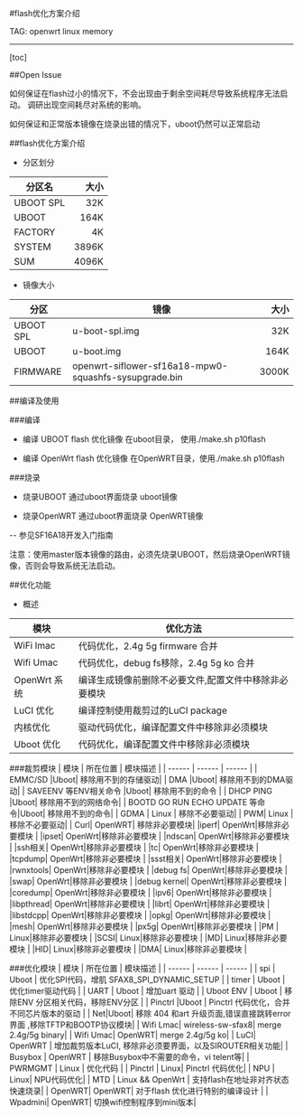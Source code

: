 #flash优化方案介绍

TAG: openwrt linux memory

---
[toc]

##Open Issue

如何保证在flash过小的情况下，不会出现由于剩余空间耗尽导致系统程序无法启动。
调研出现空间耗尽对系统的影响。

如何保证和正常版本镜像在烧录出错的情况下，uboot仍然可以正常启动


##flash优化方案介绍

 - 分区划分

| 分区名        | 大小   |
| --------   | -----:  |
| UBOOT SPL| 32K|  
| UBOOT        |   164K    |
| FACTORY|    4K   |
|SYSTEM|   3896K|
|SUM|   4096K|


 - 镜像大小

| 分区       | 镜像| 大小   |
| --------   | ------- |-----:  |
| UBOOT SPL| u-boot-spl.img|  32K|
| UBOOT |    u-boot.img   | 164K|
|FIRMWARE | openwrt-siflower-sf16a18-mpw0-squashfs-sysupgrade.bin |3000K|      

##编译及使用

###编译

- 编译 UBOOT flash 优化镜像
    在uboot目录， 使用./make.sh p10flash

- 编译 OpenWrt flash 优化镜像
    在OpenWRT目录，使用./make.sh p10flash


###烧录

- 烧录UBOOT
    通过uboot界面烧录 uboot镜像

- 烧录OpenWRT
    通过uboot界面烧录 OpenWRT镜像

-- 参见SF16A18开发入门指南

注意：使用master版本镜像的路由，必须先烧录UBOOT，然后烧录OpenWRT镜像，否则会导致系统无法启动。


##优化功能

 - 概述

| 模块       | 优化方法 |
| ------ | ------ |
| WiFi lmac | 代码优化，2.4g 5g firmware 合并 |
| Wifi Umac | 代码优化，debug fs移除，2.4g 5g ko 合并 |
| OpenWrt 系统 | 编译生成镜像前删除不必要文件,配置文件中移除非必要模块 |
| LuCI 优化 | 编译控制使用裁剪过的LuCI package|
| 内核优化| 驱动代码优化，编译配置文件中移除非必须模块|
| Uboot 优化| 代码优化，编译配置文件中移除非必须模块|


###裁剪模块
| 模块       | 所在位置 |  模块描述 |
| ------ | ------ | ------ |
| EMMC/SD |Uboot| 移除用不到的存储驱动|
| DMA |Uboot| 移除用不到的DMA驱动|
| SAVEENV 等ENV相关命令 |Uboot| 移除用不到的命令 |
| DHCP PING |Uboot| 移除用不到的网络命令|
| BOOTD GO RUN ECHO UPDATE 等命令|Uboot| 移除用不到的命令|
| GDMA | Linux | 移除不必要驱动|
| PWM| Linux | 移除不必要驱动|
| Curl| OpenWRT| 移除非必要模块|
|iperf| OpenWrt|移除非必要模块 |
|ipset| OpenWrt|移除非必要模块 |
|ndscan| OpenWrt|移除非必要模块 |
|ssh相关| OpenWrt|移除非必要模块 |
|tc| OpenWrt|移除非必要模块 |
|tcpdump| OpenWrt|移除非必要模块 |
|ssst相关| OpenWrt|移除非必要模块 |
|rwnxtools| OpenWrt|移除非必要模块 |
|debug fs| OpenWrt|移除非必要模块 |
|swap| OpenWrt|移除非必要模块 |
|debug kernel| OpenWrt|移除非必要模块 |
|coredump| OpenWrt|移除非必要模块 |
|ipv6| OpenWrt|移除非必要模块 |
|libpthread| OpenWrt|移除非必要模块 |
|librt| OpenWrt|移除非必要模块 |
|libstdcpp| OpenWrt|移除非必要模块 |
|opkg| OpenWrt|移除非必要模块 |
|mesh| OpenWrt|移除非必要模块 |
|px5g| OpenWrt|移除非必要模块 |
|PM | Linux|移除非必要模块 |
|SCSI| Linux|移除非必要模块 |
|MD| Linux|移除非必要模块 |
|HID| Linux|移除非必要模块 |
|DMA| Linux|移除非必要模块 |

###优化模块
| 模块       | 所在位置 | 模块描述 |
| ------ | ------ | ------ |
| spi | Uboot | 优化SPI代码，增肌 SFAX8_SPI_DYNAMIC_SETUP |
| timer | Uboot | 优化timer驱动代码 |
| UART | Uboot | 增加uart 驱动 |
| Uboot ENV | Uboot |  移除ENV 分区相关代码，移除ENV分区 |
| Pinctrl |Uboot | Pinctrl 代码优化，合并不同芯片版本的驱动 |
| Net|Uboot| 移除 404 和art 升级页面,错误直接跳转error界面 ,移除TFTP和BOOTP协议模块|
| Wifi Lmac| wireless-sw-sfax8| merge 2.4g/5g binary|
| Wifi Umac| OpenWRT| merge 2.4g/5g ko|
| LuCI| OpenWRT | 增加裁剪版本LuCI, 移除非必须要界面，以及SIROUTER相关功能|
| Busybox | OpenWRT | 移除Busybox中不需要的命令，vi telent等|
| PWRMGMT | Linux | 优化代码 |
| Pinctrl | Linux| Pinctrl 代码优化|
| NPU  | Linux| NPU代码优化|
| MTD | Linux && OpenWrt | 支持flash在地址非对齐状态快速烧录|
| OpenWRT| OpenWRT| 对于flash 优化进行特别的编译设计 |
| Wpadmini| OpenWRT| 切换wifi控制程序到mini版本|
